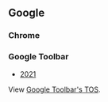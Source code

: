## Google
### Chrome

### Google Toolbar
 - [2021](http://web.archive.org/web/20210421182840/https://dl.google.com/tag/s/appguid%3D%7BF69EABDD-A4BB-4555-BE7E-1EA5F59BBA24%7D%26iid%3D%7B72FA1F5D-0DFE-3C50-3AD4-D79F2265EF5D%7D%26lang%3Den%26browser%3D2%26usagestats%3D0%26appname%3DGoogle%2520Toolbar%26needsadmin%3Dtrue%26brand%3DGGHP%26installdataindex%3Dhome_set_search_set/toolbar/GoogleToolbarSetup.exe)
 
View [Google Toolbar's TOS](https://web.archive.org/web/20210319003441/https://www.google.com/intl/en/toolbar/ie/tos_en.html).
